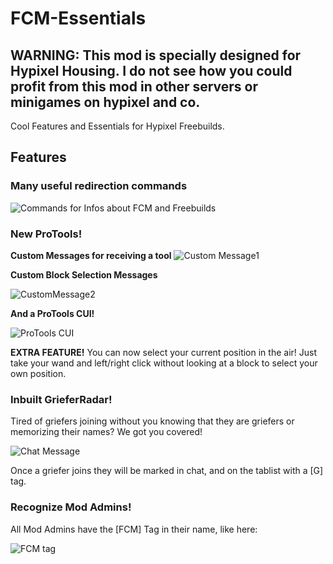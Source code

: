 # FCM-Essentials
## WARNING: This mod is specially designed for Hypixel Housing. I do not see how you could profit from this mod in other servers or minigames on hypixel and co.
Cool Features and Essentials for Hypixel Freebuilds.
## Features
### Many useful redirection commands
![Commands for Infos about FCM and Freebuilds](https://cdn.modrinth.com/data/cached_images/d8f428889232ea543423e47ce7822d3b0fe50216.png)
### New ProTools!
**Custom Messages for receiving a tool**
![Custom Message1](https://cdn.modrinth.com/data/cached_images/7c4506fb6b74b2781dfa4682eee647f9da41053f.png)

**Custom Block Selection Messages**

![CustomMessage2](https://cdn.modrinth.com/data/cached_images/6b01e62d1c4521da4ab906e87b8f4c765dd8b8a0.png)

**And a ProTools CUI!**

![ProTools CUI](https://cdn.modrinth.com/data/cached_images/90f924f22a86afcf4a3e3e4181b00bdab8aed844.png)

**EXTRA FEATURE!**
You can now select your current position in the air! Just take your wand and left/right click without looking at a block to select your own position.

### Inbuilt GrieferRadar!

Tired of griefers joining without you knowing that they are griefers or memorizing their names? We got you covered!

![Chat Message](https://cdn.modrinth.com/data/cached_images/4d548a8216a6b4597430af655088fb328a5be5e6.png)

Once a griefer joins they will be marked in chat, and on the tablist with a [G] tag.

### Recognize Mod Admins!

All Mod Admins have the [FCM] Tag in their name, like here:

![FCM tag](https://cdn.modrinth.com/data/cached_images/b73a73de8760746af22a2ad2c8e66839a260b0c6.png)

